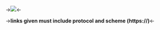 ->![](http://i.imgur.com/1XG2zIm.jpg)<-

->**links given must include protocol and scheme (https://)**<-